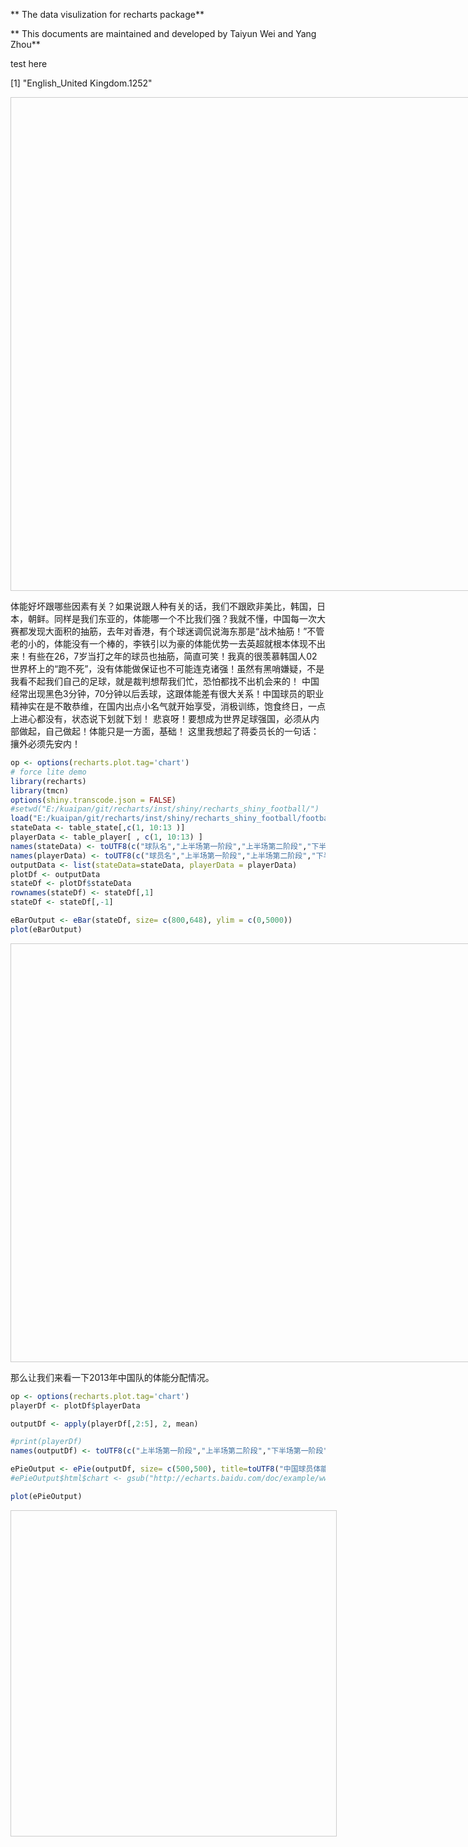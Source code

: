 ** The data visulization for recharts package**

** This documents are maintained and developed by Taiyun Wei and Yang Zhou**



test here

[1] "English_United Kingdom.1252"

<!-- jsHeader -->
<script src='http://echarts.baidu.com/doc/example/www/js/esl.js'></script>
<!-- jsHeader -->


<!-- divChart -->
<div id='eForceID2360170427c5' style='width:1024px; height:768px; ;border:1px solid #ccc;padding:10px;'></div>

<!-- jsChart -->
<script>

   require.config({
        paths:{ 
            'echarts': 'http://echarts.baidu.com/doc/example/www/js/echarts-map',
            'echarts/chart/bar' : 'http://echarts.baidu.com/doc/example/www/js/echarts-map',
            'echarts/chart/line': 'http://echarts.baidu.com/doc/example/www/js/echarts-map',
            'echarts/chart/scatter': 'http://echarts.baidu.com/doc/example/www/js/echarts-map',
            'echarts/chart/k': 'http://echarts.baidu.com/doc/example/www/js/echarts-map',
            'echarts/chart/pie': 'http://echarts.baidu.com/doc/example/www/js/echarts-map',
            'echarts/chart/map': 'http://echarts.baidu.com/doc/example/www/js/echarts-map',
            'echarts/chart/force': 'http://echarts.baidu.com/doc/example/www/js/echarts-map',
            'echarts/chart/radar': 'http://echarts.baidu.com/doc/example/www/js/echarts-map'
        }
    });
    
    // Step:4 require echarts and use it in the callback.
    require(
        [
            'echarts',
            'echarts/chart/bar',
            'echarts/chart/line',
            'echarts/chart/scatter',
            'echarts/chart/k',
            'echarts/chart/pie',
            'echarts/chart/map',
            'echarts/chart/force',
            'echarts/chart/radar'
        ],
	function(ec) {
		var EChart_eForceID2360170427c5 = ec.init(document.getElementById('eForceID2360170427c5'))
		var option_eForceID2360170427c5 = 
{
	"title" : {
		"text" : "",
		"subtext" : "",
		"x" : "center",
		"y" : "top"
	},
	"calculable" : false,
	"tooltip" : {
		"show" : true,
		"trigger" : "item"
	},
	"toolbox" : {
		"show" : true,
		"x" : "right",
		"y" : "top",
		"orient" : "horizontal",
		"feature" : {
			"mark" : true,
			"dataZoom" : false,
			"magicType" : false,
			"restore" : true,
			"saveAsImage" : true
		}
	},
	"series" : [
		{
			"type" : "force",
			"minRadius" : 15,
			"maxRadius" : 25,
			"density" : 0.05,
			"attractiveness" : 1.2,
			"itemStyle" : {
				"normal" : {
					"label" : {
						"show" : true,
						"textStyle" : {
							"color" : "#800080"
						}
					},
					"nodeStyle" : {
						"brushType" : "both",
						"strokeColor" : "rgba(255,215,0,0.4)",
						"lineWidth" : 8
					}
				},
				"emphasis" : {
					"label" : {
						"show" : true
					},
					"nodeStyle" : {
						"r" : 25
					}
				}
			},
			"categories" : [
				{
					"name" : "a",
					"itemStyle" : {
						"normal" : {
							"color" : "#F8766D"
						}
					}
				},
				{
					"name" : "b",
					"itemStyle" : {
						"normal" : {
							"color" : "#00BA38"
						}
					}
				},
				{
					"name" : "c",
					"itemStyle" : {
						"normal" : {
							"color" : "#619CFF"
						}
					}
				}
			],
			"nodes" : [
				{
					"category" : 0,
					"name" : "Steven Jobs",
					"value" : 10
				},
				{
					"category" : 1,
					"name" : "Lisa Jobs",
					"value" : 2
				},
				{
					"category" : 1,
					"name" : "Paul Jobs",
					"value" : 3
				},
				{
					"category" : 1,
					"name" : " Kalala Jobs",
					"value" : 3
				},
				{
					"category" : 1,
					"name" : "Lauren Powell",
					"value" : 7
				},
				{
					"category" : 2,
					"name" : "Steve woz Ike",
					"value" : 5
				},
				{
					"category" : 2,
					"name" : "Obama",
					"value" : 8
				},
				{
					"category" : 2,
					"name" : "Bill Gates",
					"value" : 9
				},
				{
					"category" : 2,
					"name" : "Jonathan",
					"value" : 4
				},
				{
					"category" : 2,
					"name" : "Tim Cook",
					"value" : 4
				},
				{
					"category" : 2,
					"name" : "Wayne",
					"value" : 0
				}
			],
			"links" : [
				{
					"source" : 1,
					"target" : 0,
					"weight" : 1
				},
				{
					"source" : 2,
					"target" : 0,
					"weight" : 2
				},
				{
					"source" : 3,
					"target" : 0,
					"weight" : 1
				},
				{
					"source" : 4,
					"target" : 0,
					"weight" : 2
				},
				{
					"source" : 5,
					"target" : 0,
					"weight" : 3
				},
				{
					"source" : 6,
					"target" : 0,
					"weight" : 6
				},
				{
					"source" : 7,
					"target" : 0,
					"weight" : 6
				},
				{
					"source" : 8,
					"target" : 0,
					"weight" : 1
				},
				{
					"source" : 9,
					"target" : 0,
					"weight" : 1
				},
				{
					"source" : 10,
					"target" : 0,
					"weight" : 1
				},
				{
					"source" : 3,
					"target" : 2,
					"weight" : 1
				},
				{
					"source" : 6,
					"target" : 2,
					"weight" : 1
				},
				{
					"source" : 6,
					"target" : 3,
					"weight" : 1
				},
				{
					"source" : 7,
					"target" : 3,
					"weight" : 1
				},
				{
					"source" : 6,
					"target" : 4,
					"weight" : 1
				},
				{
					"source" : 6,
					"target" : 5,
					"weight" : 1
				},
				{
					"source" : 7,
					"target" : 6,
					"weight" : 6
				},
				{
					"source" : 9,
					"target" : 6,
					"weight" : 1
				}
			]
		}
	],
	"legend" : {
		"show" : true,
		"orient" : "horizontal",
		"x" : "left",
		"y" : "top",
		"data" : [
			"a",
			"b",
			"c"
		]
	}
}
  EChart_eForceID2360170427c5.setOption(option_eForceID2360170427c5);
        }
    );
</script>

体能好坏跟哪些因素有关？如果说跟人种有关的话，我们不跟欧非美比，韩国，日本，朝鲜。同样是我们东亚的，体能哪一个不比我们强？我就不懂，中国每一次大赛都发现大面积的抽筋，去年对香港，有个球迷调侃说海东那是“战术抽筋！”不管老的小的，体能没有一个棒的，李铁引以为豪的体能优势一去英超就根本体现不出来！有些在26，7岁当打之年的球员也抽筋，简直可笑！我真的很羡慕韩国人02世界杯上的“跑不死”，没有体能做保证也不可能连克诸强！虽然有黑哨嫌疑，不是我看不起我们自己的足球，就是裁判想帮我们忙，恐怕都找不出机会来的！
中国经常出现黑色3分钟，70分钟以后丢球，这跟体能差有很大关系！中国球员的职业精神实在是不敢恭维，在国内出点小名气就开始享受，消极训练，饱食终日，一点上进心都没有，状态说下划就下划！
悲哀呀！要想成为世界足球强国，必须从内部做起，自己做起！体能只是一方面，基础！
这里我想起了蒋委员长的一句话：
攘外必须先安内！

```r
op <- options(recharts.plot.tag='chart')
# force lite demo
library(recharts)
library(tmcn)
options(shiny.transcode.json = FALSE)
#setwd("E:/kuaipan/git/recharts/inst/shiny/recharts_shiny_football/")
load("E:/kuaipan/git/recharts/inst/shiny/recharts_shiny_football/football.rda")
stateData <- table_state[,c(1, 10:13 )]
playerData <- table_player[ , c(1, 10:13) ]
names(stateData) <- toUTF8(c("球队名","上半场第一阶段","上半场第二阶段","下半场第一阶段","下半场第二阶段"))
names(playerData) <- toUTF8(c("球员名","上半场第一阶段","上半场第二阶段","下半场第一阶段","下半场第二阶段"))
outputData <- list(stateData=stateData, playerData = playerData)
plotDf <- outputData
stateDf <- plotDf$stateData
rownames(stateDf) <- stateDf[,1]
stateDf <- stateDf[,-1]

eBarOutput <- eBar(stateDf, size= c(800,648), ylim = c(0,5000))
plot(eBarOutput)
```


<!-- jsHeader -->

<!-- jsHeader -->


<!-- divChart -->
<div id='eBarID2360604d3d33' style='width:800px; height:648px; ;border:1px solid #ccc;padding:10px;'></div>

<!-- jsChart -->
<script>

   require.config({
        paths:{ 
            'echarts': 'http://echarts.baidu.com/doc/example/www/js/echarts-map',
            'echarts/chart/bar' : 'http://echarts.baidu.com/doc/example/www/js/echarts-map',
            'echarts/chart/line': 'http://echarts.baidu.com/doc/example/www/js/echarts-map',
            'echarts/chart/scatter': 'http://echarts.baidu.com/doc/example/www/js/echarts-map',
            'echarts/chart/k': 'http://echarts.baidu.com/doc/example/www/js/echarts-map',
            'echarts/chart/pie': 'http://echarts.baidu.com/doc/example/www/js/echarts-map',
            'echarts/chart/map': 'http://echarts.baidu.com/doc/example/www/js/echarts-map',
            'echarts/chart/force': 'http://echarts.baidu.com/doc/example/www/js/echarts-map',
            'echarts/chart/radar': 'http://echarts.baidu.com/doc/example/www/js/echarts-map'
        }
    });
    
    // Step:4 require echarts and use it in the callback.
    require(
        [
            'echarts',
            'echarts/chart/bar',
            'echarts/chart/line',
            'echarts/chart/scatter',
            'echarts/chart/k',
            'echarts/chart/pie',
            'echarts/chart/map',
            'echarts/chart/force',
            'echarts/chart/radar'
        ],
	function(ec) {
		var EChart_eBarID2360604d3d33 = ec.init(document.getElementById('eBarID2360604d3d33'))
		var option_eBarID2360604d3d33 = 
{
	"title" : {
		"text" : "",
		"subtext" : "",
		"x" : "center",
		"y" : "top"
	},
	"calculable" : true,
	"tooltip" : {
		"show" : true,
		"trigger" : "item"
	},
	"toolbox" : {
		"show" : true,
		"x" : "right",
		"y" : "top",
		"orient" : "horizontal",
		"feature" : {
			"mark" : true,
			"dataZoom" : false,
			"magicType" : [
				"line",
				"bar"
			],
			"restore" : true,
			"dataView" : {
				"readOnly" : false
			},
			"saveAsImage" : true
		}
	},
	"legend" : {
		"show" : true,
		"orient" : "horizontal",
		"x" : "left",
		"y" : "top",
		"data" : [
			"上半场第一阶段",
			"上半场第二阶段",
			"下半场第一阶段",
			"下半场第二阶段"
		]
	},
	"xAxis" : {
		"position" : "bottom",
		"name" : "",
		"nameLocation" : "start",
		"scale" : true,
		"precision" : 2,
		"power" : 2,
		"axisLine" : {
			"show" : true
		},
		"axisTick" : {
			"show" : false
		},
		"axisLable" : {
			"show" : true
		},
		"splitLine" : {
			"show" : true
		},
		"splitArea" : {
			"show" : false
		},
		"type" : "category",
		"data" : [
			"中国",
			"韩国",
			"日本",
			"德国",
			"多特蒙德",
			"意大利",
			"西班牙",
			"英格兰",
			"巴西",
			"阿根廷",
			"美国",
			"荷兰"
		],
		"boundaryGap" : true
	},
	"yAxis" : {
		"position" : "left",
		"name" : "",
		"nameLocation" : "start",
		"scale" : true,
		"precision" : 2,
		"power" : 2,
		"axisLine" : {
			"show" : true
		},
		"axisTick" : {
			"show" : false
		},
		"axisLable" : {
			"show" : true
		},
		"splitLine" : {
			"show" : true
		},
		"splitArea" : {
			"show" : false
		},
		"max" : 5000,
		"min" : 0,
		"type" : "value",
		"boundaryGap" : [
			0,
			0
		]
	},
	"series" : [
		{
			"type" : "bar",
			"name" : "上半场第一阶段",
			"data" : [
				3309.1,
				3200,
				2564,
				2525,
				2625,
				2550,
				2665.6,
				2274.6,
				2810,
				2819.1,
				2891.3,
				2991.3
			]
		},
		{
			"type" : "bar",
			"name" : "上半场第二阶段",
			"data" : [
				2673.1,
				2700,
				2842,
				2542,
				2642,
				2789,
				2682.4,
				2570.5,
				2470.4,
				2774.7,
				2668.7,
				2768.7
			]
		},
		{
			"type" : "bar",
			"name" : "下半场第一阶段",
			"data" : [
				2632.6,
				3400,
				2465,
				2546,
				2646,
				2970,
				2376.9,
				2452.4,
				2554.7,
				2934.4,
				3023.3,
				3123.3
			]
		},
		{
			"type" : "bar",
			"name" : "下半场第二阶段",
			"data" : [
				1832.2,
				3242,
				2755,
				2782,
				2882,
				2880,
				2542.5,
				2624.5,
				2935,
				2614,
				2810.3,
				2910.3
			]
		}
	]
}
  EChart_eBarID2360604d3d33.setOption(option_eBarID2360604d3d33);
        }
    );
</script>



那么让我们来看一下2013年中国队的体能分配情况。

```r
op <- options(recharts.plot.tag='chart')
playerDf <- plotDf$playerData

outputDf <- apply(playerDf[,2:5], 2, mean)

#print(playerDf)
names(outputDf) <- toUTF8(c("上半场第一阶段","上半场第二阶段","下半场第一阶段","下半场第二阶段"))

ePieOutput <- ePie(outputDf, size= c(500,500), title=toUTF8("中国球员体能分配"), title.y=30, legend.y="b")
#ePieOutput$html$chart <- gsub("http://echarts.baidu.com/doc/example/www", ".", ePieOutput$html$chart)

plot(ePieOutput)
```


<!-- jsHeader -->

<!-- jsHeader -->


<!-- divChart -->
<div id='ePieID23605a3521ba' style='width:500px; height:500px; ;border:1px solid #ccc;padding:10px;'></div>

<!-- jsChart -->
<script>

   require.config({
        paths:{ 
            'echarts': 'http://echarts.baidu.com/doc/example/www/js/echarts-map',
            'echarts/chart/bar' : 'http://echarts.baidu.com/doc/example/www/js/echarts-map',
            'echarts/chart/line': 'http://echarts.baidu.com/doc/example/www/js/echarts-map',
            'echarts/chart/scatter': 'http://echarts.baidu.com/doc/example/www/js/echarts-map',
            'echarts/chart/k': 'http://echarts.baidu.com/doc/example/www/js/echarts-map',
            'echarts/chart/pie': 'http://echarts.baidu.com/doc/example/www/js/echarts-map',
            'echarts/chart/map': 'http://echarts.baidu.com/doc/example/www/js/echarts-map',
            'echarts/chart/force': 'http://echarts.baidu.com/doc/example/www/js/echarts-map',
            'echarts/chart/radar': 'http://echarts.baidu.com/doc/example/www/js/echarts-map'
        }
    });
    
    // Step:4 require echarts and use it in the callback.
    require(
        [
            'echarts',
            'echarts/chart/bar',
            'echarts/chart/line',
            'echarts/chart/scatter',
            'echarts/chart/k',
            'echarts/chart/pie',
            'echarts/chart/map',
            'echarts/chart/force',
            'echarts/chart/radar'
        ],
	function(ec) {
		var EChart_ePieID23605a3521ba = ec.init(document.getElementById('ePieID23605a3521ba'))
		var option_ePieID23605a3521ba = 
{
	"title" : {
		"text" : "中国球员体能分配",
		"subtext" : "",
		"x" : "center",
		"y" : 30
	},
	"calculable" : true,
	"tooltip" : {
		"show" : true,
		"trigger" : "item"
	},
	"toolbox" : {
		"show" : true,
		"x" : "right",
		"y" : "top",
		"orient" : "horizontal",
		"feature" : {
			"mark" : true,
			"dataZoom" : false,
			"magicType" : [
				"line",
				"bar"
			],
			"restore" : true,
			"dataView" : {
				"readOnly" : false
			},
			"saveAsImage" : true
		}
	},
	"legend" : {
		"show" : true,
		"orient" : "horizontal",
		"x" : "left",
		"y" : "bottom",
		"data" : [
			"上半场第一阶段",
			"上半场第二阶段",
			"下半场第一阶段",
			"下半场第二阶段"
		]
	},
	"series" : [
		{
			"name" : "pie chart",
			"type" : "pie",
			"radius" : [
				20,
				110
			],
			"center" : [
				"50%",
				"200"
			],
			"roseType" : "",
			"itemStyle" : {
				"normal" : {
					"label" : {
						"show" : true
					},
					"labelLine" : {
						"show" : true
					}
				},
				"emphasis" : {
					"label" : {
						"show" : false
					},
					"labelLine" : {
						"show" : false
					}
				}
			},
			"data" : [
				{
					"value" : 2954.6,
					"name" : "上半场第一阶段"
				},
				{
					"value" : 2396.4,
					"name" : "上半场第二阶段"
				},
				{
					"value" : 2356.4,
					"name" : "下半场第一阶段"
				},
				{
					"value" : 1649.4,
					"name" : "下半场第二阶段"
				}
			]
		}
	]
}
  EChart_ePieID23605a3521ba.setOption(option_ePieID23605a3521ba);
        }
    );
</script>




